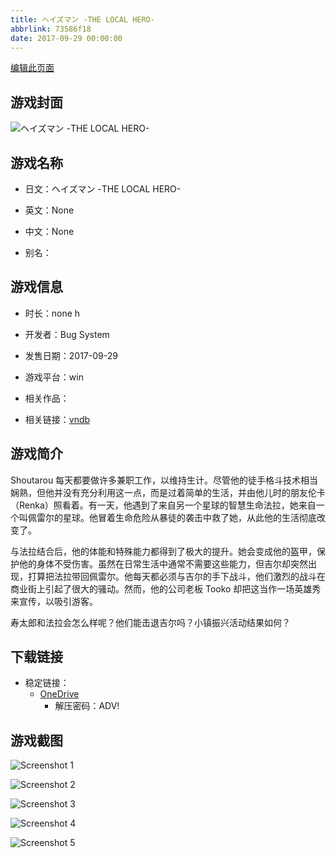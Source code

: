 ```yaml
---
title: ヘイズマン -THE LOCAL HERO-
abbrlink: 73586f18
date: 2017-09-29 00:00:00
---
```

[编辑此页面](https://github.com/ACG-3/ADV3-source/blob/main/source/_posts/games/%E3%83%98%E3%82%A4%E3%82%BA%E3%83%9E%E3%83%B3%20-THE%20LOCAL%20HERO-.md)

## 游戏封面

![ヘイズマン -THE LOCAL HERO-](https://pan.timero.xyz/d/onedrive/img_lib_001/%E3%83%98%E3%82%A4%E3%82%BA%E3%83%9E%E3%83%B3%20-THE%20LOCAL%20HERO-_cover.avif)


## 游戏名称

- 日文：ヘイズマン -THE LOCAL HERO-
- 英文：None
- 中文：None

- 别名：


## 游戏信息

- 时长：none h
- 开发者：Bug System
- 发售日期：2017-09-29
- 游戏平台：win
- 相关作品：

- 相关链接：[vndb](https://vndb.org/v21374)


## 游戏简介

Shoutarou 每天都要做许多兼职工作，以维持生计。尽管他的徒手格斗技术相当娴熟，但他并没有充分利用这一点，而是过着简单的生活，并由他儿时的朋友伦卡（Renka）照看着。有一天，他遇到了来自另一个星球的智慧生命法拉，她来自一个叫佩雷尔的星球。他冒着生命危险从暴徒的袭击中救了她，从此他的生活彻底改变了。

与法拉结合后，他的体能和特殊能力都得到了极大的提升。她会变成他的盔甲，保护他的身体不受伤害。虽然在日常生活中通常不需要这些能力，但吉尔却突然出现，打算把法拉带回佩雷尔。他每天都必须与吉尔的手下战斗，他们激烈的战斗在商业街上引起了很大的骚动。然而，他的公司老板 Tooko 却把这当作一场英雄秀来宣传，以吸引游客。

寿太郎和法拉会怎么样呢？他们能击退吉尔吗？小镇振兴活动结果如何？




## 下载链接

- 稳定链接：
    - [OneDrive](https://pan.timero.xyz/onedrive/adv_lib_001/%E3%83%98%E3%82%A4%E3%82%BA%E3%83%9E%E3%83%B3%20-THE%20LOCAL%20HERO-)
        - 解压密码：ADV!



## 游戏截图


![Screenshot 1](https://pan.timero.xyz/d/onedrive/img_lib_001/%E3%83%98%E3%82%A4%E3%82%BA%E3%83%9E%E3%83%B3%20-THE%20LOCAL%20HERO-_Screenshot_1.avif)

![Screenshot 2](https://pan.timero.xyz/d/onedrive/img_lib_001/%E3%83%98%E3%82%A4%E3%82%BA%E3%83%9E%E3%83%B3%20-THE%20LOCAL%20HERO-_Screenshot_2.avif)

![Screenshot 3](https://pan.timero.xyz/d/onedrive/img_lib_001/%E3%83%98%E3%82%A4%E3%82%BA%E3%83%9E%E3%83%B3%20-THE%20LOCAL%20HERO-_Screenshot_3.avif)

![Screenshot 4](https://pan.timero.xyz/d/onedrive/img_lib_001/%E3%83%98%E3%82%A4%E3%82%BA%E3%83%9E%E3%83%B3%20-THE%20LOCAL%20HERO-_Screenshot_4.avif)

![Screenshot 5](https://pan.timero.xyz/d/onedrive/img_lib_001/%E3%83%98%E3%82%A4%E3%82%BA%E3%83%9E%E3%83%B3%20-THE%20LOCAL%20HERO-_Screenshot_5.avif)

